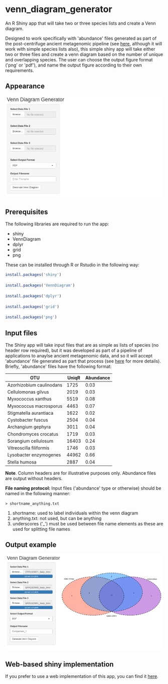 # venn_diagram_generator
An R Shiny app that will take two or three species lists and create a Venn diagram.

Designed to work specifically with 'abundance' files generated as part of the post-centrifuge ancient metagenomic pipeline (see [here](https://github.com/DrATedder/ancient_metagenomics "Link to 'Ancient Metagenomics' GitHub repository"), although it will work with simple species lists also), this simple shiny app will take either two or three files and create a venn diagram based on the number of unique and overlapping species. The user can choose the output figure format ('png' or 'pdf'), and name the output figure according to their own requirements.

## Appearance
![Shiny app](https://github.com/DrATedder/venn_diagram_generator/blob/8f21111f13a8402835b8bdfe8ec5cdb1f49f736e/Venn_diagram_shiny.png "Shiny App appearance image")

## Prerequisites

The following libraries are required to run the app:
- shiny
- VennDiagram
- dplyr
- grid
- png

These can be installed through R or Rstudio in the following way:

```R
install.packages('shiny')

install.packages('VennDiagram')

install.packages('dplyr')

install.packages('grid')

install.packages('png')
```

## Input files

The Shiny app will take input files that are as simple as lists of species (no header row required), but it was developed as part of a pipeline of applications to anaylse ancient metagenomic data, and so it will accept 'abundance' file generated as part that process (see [here](https://github.com/DrATedder/ancient_metagenomics "Link to 'Ancient Metagenomics' GitHub repository") for more details). Briefly, 'abundance' files have the following format:


|  OTU   |  UniqR   | Abundance   |
| --- | --- | --- |
|Azorhizobium caulinodans | 1725 | 0.03|
|Cellulomonas gilvus | 2019 | 0.03|
|Myxococcus xanthus | 5519 | 0.08|
|Myxococcus macrosporus | 4463 | 0.07|
|Stigmatella aurantiaca | 1622 | 0.02|
|Cystobacter fuscus | 2504 | 0.04|
|Archangium gephyra | 3011 | 0.04|
|Chondromyces crocatus | 1719 | 0.03|
|Sorangium cellulosum | 16403 | 0.24|
|Vitreoscilla filiformis | 1746 | 0.03|
|Lysobacter enzymogenes | 44962 | 0.66|
|Stella humosa | 2887 | 0.04| 

**Note**. Column headers are for illustrative purposes only. Abundance files are output without headers.

**File naming protocol:** Input files ('abundance' type or otherwise) should be named in the following manner:

`> shortname_anything.txt`

1.    shortname: used to label individuals within the venn diagram
2.    anything.txt: not used, but can be anything
3.    underscores ('_') must be used between file name elements as these are used for splitting file names

## Output example

![Example output](https://github.com/DrATedder/venn_diagram_generator/blob/8f21111f13a8402835b8bdfe8ec5cdb1f49f736e/Venn_diagram_output.png "Example app output")

## Web-based shiny implementation

If you prefer to use a web implementation of this app, you can find it [here](https://dratedder.shinyapps.io/venn_diagram_web/ "Link to web implementation of the app").
